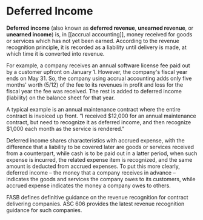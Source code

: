 # Deferred Income

**Deferred income** (also known as **deferred revenue**, **unearned revenue**, or **unearned income**) is, in [[accrual accounting]], money received for goods or services which has not yet been earned. According to the revenue recognition principle, it is recorded as a liability until delivery is made, at which time it is converted into revenue.

For example, a company receives an annual software license fee paid out by a customer upfront on January 1. However, the company's fiscal year ends on May 31. So, the company using accrual accounting adds only five months' worth (5/12) of the fee to its revenues in profit and loss for the fiscal year the fee was received. The rest is added to deferred income (liability) on the balance sheet for that year.

A typical example is an annual maintenance contract where the entire contract is invoiced up front. “I received $12,000 for an annual maintenance contract, but need to recognize it as deferred income, and then recognize $1,000 each month as the service is rendered.”

Deferred income shares characteristics with accrued expense, with the difference that a liability to be covered later are goods or services received from a counterpart, while cash is to be paid out in a latter period, when such expense is incurred, the related expense item is recognized, and the same amount is deducted from accrued expenses. To put this more clearly, deferred income – the money that a company receives in advance – indicates the goods and services the company owes to its customers, while accrued expense indicates the money a company owes to others.

FASB defines definitive guidance on the revenue recognition for contract delivering companies. ASC 606 provides the latest revenue recognition guidance for such companies. 